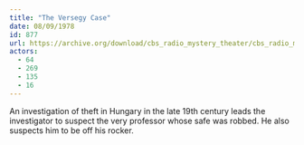 ```yaml
---
title: "The Versegy Case"
date: 08/09/1978
id: 877
url: https://archive.org/download/cbs_radio_mystery_theater/cbs_radio_mystery_theater-0851-0900.zip/cbs_radio_mystery_theater-0851-0900%2Fcbsrmt_0877_the_versegy_case.mp3
actors:
  - 64
  - 269
  - 135
  - 16
---
```

An investigation of theft in Hungary in the late 19th century leads the investigator to suspect the very professor whose safe was robbed. He also suspects him to be off his rocker.